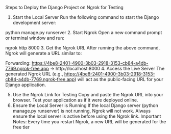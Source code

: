 Steps to Deploy the Django Project on Ngrok for Testing
1. Start the Local Server
Run the following command to start the Django development server:


python manage.py runserver
2. Start Ngrok
Open a new command prompt or terminal window and run:

ngrok http 8000
3. Get the Ngrok URL
After running the above command, Ngrok will generate a URL similar to:


Forwarding: https://4be8-2401-4900-3b03-2918-3153-cb84-a4db-7769.ngrok-free.app -> http://localhost:8000
4. Access the Live Server
The generated Ngrok URL (e.g., https://4be8-2401-4900-3b03-2918-3153-cb84-a4db-7769.ngrok-free.app) will act as the public-facing URL for your Django application.

5. Use the Ngrok Link for Testing
Copy and paste the Ngrok URL into your browser.
Test your application as if it were deployed online.
6. Ensure the Local Server is Running
If the local Django server (python manage.py runserver) is not running, Ngrok will not work.
Always ensure the local server is active before using the Ngrok link.
Important Notes:
Every time you restart Ngrok, a new URL will be generated for the free tier
